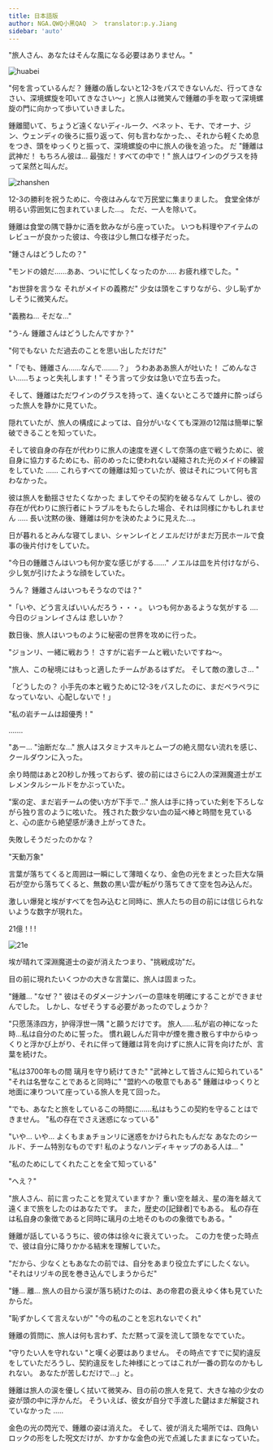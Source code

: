 ```yaml
---
title: 日本語版
author: NGA.QWQ小黑QAQ　＞　translator:p.y.Jiang
sidebar: 'auto'
---
```

"旅人さん、あなたはそんな風になる必要はありません。"

![huabei](./img/huabei.jpg)

"何を言っているんだ？ 鍾離の盾しないと12-3をパスできないんだ、行ってきなさい、深境螺旋を叩いてきなさい～」と旅人は微笑んで鍾離の手を取って深境螺旋の門に向かって歩いていきました。

鍾離聞いて、ちょうど遠くないディ-ルーク、ベネット、モナ、でオーナ、ジン、ウェンディの後ろに振り返って、何も言わなかった、、それから軽くため息をつき、頭をゆっくりと振って、深境螺旋の中に旅人の後を追った。
だ
"鍾離は武神だ！ もちろん彼は... 最強だ！すべての中で！" 旅人はワインのグラスを持って呆然と叫んだ。

![zhanshen](./img/zhanshen.jpg)

12-3の勝利を祝うために、今夜はみんなで万民堂に集まりました。 食堂全体が明るい雰囲気に包まれていました...。 ただ、一人を除いて。

鍾離は食堂の隅で静かに酒を飲みながら座っていた。 いつも料理やアイテムのレビューが良かった彼は、今夜は少し無口な様子だった。

"鍾さんはどうしたの？"

"モンドの娘だ......ああ、ついに忙しくなったのか..... お疲れ様でした。"

"お世辞を言うな それがメイドの義務だ" 少女は頭をこすりながら、少し恥ずかしそうに微笑んだ。

"義務ね... そだな..."

"う-ん 鍾離さんはどうしたんですか？"

"何でもない ただ過去のことを思い出しただけだ"

"「でも、鍾離さん......なんで........？」 うわあああ旅人が吐いた！ ごめんなさい......ちょっと失礼します！" そう言って少女は急いで立ち去った。

そして、鍾離はただワインのグラスを持って、遠くないところで雄弁に酔っぱらった旅人を静かに見ていた。

隠れていたが、旅人の構成によっては、自分がいなくても深淵の12階は簡単に撃破できることを知っていた。

そして彼自身の存在が代わりに旅人の速度を遅くして奈落の底で戦うために、彼自身に協力するためにも、前のめったに使われない凝縮された光のメイドの練習をしていた ...... これらすべての鍾離は知っていたが、彼はそれについて何も言わなかった。

彼は旅人を動揺させたくなかった ましてやその契約を破るなんて しかし、彼の存在が代わりに旅行者にトラブルをもたらした場合、それは同様にかもしれません ..... 長い沈黙の後、鍾離は何かを決めたように見えた...。

日が暮れるとみんな寝てしまい、シャンレイとノエルだけがまだ万民ホールで食事の後片付けをしていた。

"今日の鍾離さんはいつも何か変な感じがする......" ノエルは皿を片付けながら、少し気が引けたような顔をしていた。

うん？ 鍾離さんはいつもそうなのでは？"

"「いや、どう言えばいいんだろう・・・。 いつも何かあるような気がする .... 今日のジョンレイさんは 悲しいか？

数日後、旅人はいつものように秘密の世界を攻めに行った。

"ジョンリ、一緒に戦おう！ さすがに岩チームと戦いたいですね～。

"旅人、この秘境にはもっと適したチームがあるはずだ。 そして敵の激しさ... "

「どうしたの？ 小手先の本と戦うために12-3をパスしたのに、まだペラペラになっていない、心配しないで！」

"私の岩チームは超優秀！"

.......

"あー... "油断だな..." 旅人はスタミナスキルとムーブの絶え間ない流れを感じ、クールダウンに入った。

余り時間はあと20秒しか残っておらず、彼の前にはさらに2人の深淵魔道士がエレメンタルシールドをかぶっていた。

"案の定、まだ岩チームの使い方が下手で..." 旅人は手に持っていた剣を下ろしながら独り言のように呟いた。 残された数少ない血の延べ棒と時間を見ていると、心の底から絶望感が湧き上がってきた。

失敗しそうだったのかな？

"天動万象"

言葉が落ちてくると周囲は一瞬にして薄暗くなり、金色の光をまとった巨大な隕石が空から落ちてくると、無数の黒い雲が転がり落ちてきて空を包み込んだ。

激しい爆発と埃がすべてを包み込むと同時に、旅人たちの目の前には信じられないような数字が現れた。

21億！! !

![21e](./img/21e.jpg)

埃が晴れて深淵魔道士の姿が消えたつまり、"挑戦成功"だ。

目の前に現れたいくつかの大きな言葉に、旅人は固まった。

"鍾離... "なぜ？" 彼はそのダメージナンバーの意味を明確にすることができませんでした。 しかし、なぜそうする必要があったのでしょうか？

"只愿荡涤四方，护得浮世一隅 "と願うだけです。 旅人......私が岩の神になった時...私は自分のために誓った。 慣れ親しんだ背中が煙を撒き散らす中からゆっくりと浮かび上がり、それに伴って鍾離は背を向けずに旅人に背を向けたが、言葉を続けた。

"私は3700年もの間 璃月を守り続けてきた" "武神として皆さんに知られている" "それは名誉なことであると同時に" "盟約への敬意でもある" 鍾離はゆっくりと地面に凍りついて座っている旅人を見て回った。

"でも、あなたと旅をしているこの時間に......私はもうこの契約を守ることはできません。 "私の存在でさえ迷惑になっている"

"いや... いや... よくもまぁチョンリに迷惑をかけられたもんだな あなたのシールド、チーム特別なものです! 私のようなハンディキャップのある人は... "

"私のためにしてくれたことを全て知っている"

"へえ？"

"旅人さん、前に言ったことを覚えていますか？ 重い空を越え、星の海を越えて遠くまで旅をしたのはあなたです。 また，歴史の[記録者]でもある。 私の存在は私自身の象徴であると同時に璃月の土地そのものの象徴でもある。"

鍾離が話しているうちに、彼の体は徐々に衰えていった。 この力を使った時点で、彼は自分に降りかかる結末を理解していた。

"だから、少なくともあなたの前では、自分をあまり役立たずにしたくない。 "それはリヅキの民を巻き込んでしまうからだ"

"鍾... 離... 旅人の目から涙が落ち続けたのは、あの帝君の衰えゆく体も見ていたからだ。

"恥ずかしくて言えないが" "今の私のことを忘れないでくれ"

鍾離の質問に、旅人は何も言わず、ただ黙って涙を流して頭をなでていた。

"守りたい人を守れない "と嘆く必要はありません。 その時点ですでに契約違反をしていただろうし、契約違反をした神様にとってはこれが一番の罰なのかもしれない。 あなたが苦しむだけで...」と。

鍾離は旅人の涙を優しく拭いて微笑み、目の前の旅人を見て、大きな袖の少女の姿が頭の中に浮かんだ。 そういえば、彼女が自分で手渡した鍵はまだ解錠されていなかった .....

金色の光の閃光で、鍾離の姿は消えた。 そして、彼が消えた場所では、四角いロックの形をした呪文だけが、かすかな金色の光で点滅したままになっていた。
